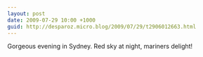 ```yaml
---
layout: post
date: 2009-07-29 10:00 +1000
guid: http://desparoz.micro.blog/2009/07/29/t2906012663.html
---
```

Gorgeous evening in Sydney. Red sky at night, mariners delight!
